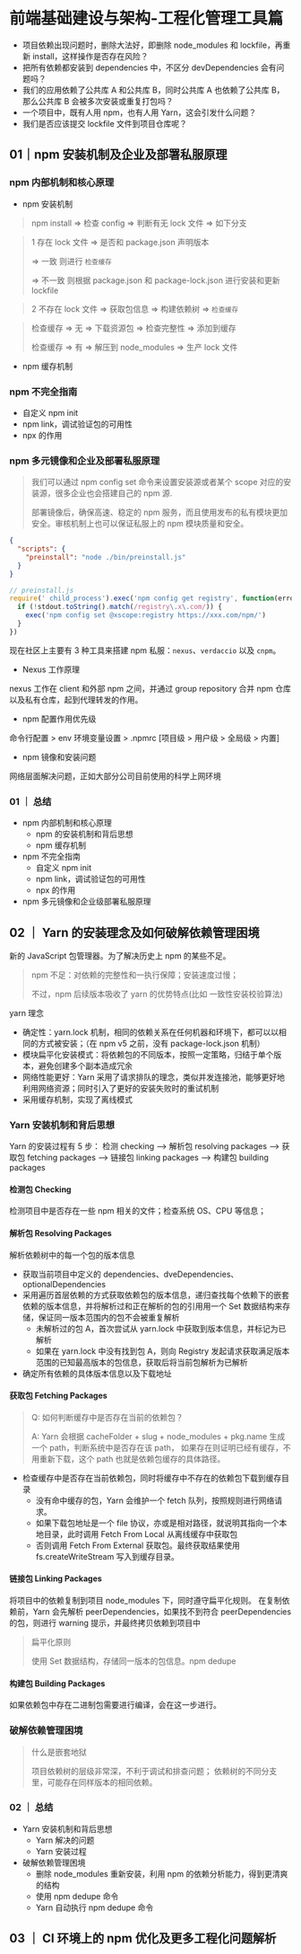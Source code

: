 # 前端基础建设与架构-工程化管理工具篇

- 项目依赖出现问题时，删除大法好，即删除 node_modules 和 lockfile，再重新 install，这样操作是否存在风险？
- 把所有依赖都安装到 dependencies 中，不区分 devDependencies 会有问题吗？
- 我们的应用依赖了公共库 A 和公共库 B，同时公共库 A 也依赖了公共库 B，那么公共库 B 会被多次安装或重复打包吗？
- 一个项目中，既有人用 npm，也有人用 Yarn，这会引发什么问题？
- 我们是否应该提交 lockfile 文件到项目仓库呢？

## 01｜npm 安装机制及企业及部署私服原理

### npm 内部机制和核心原理

- npm 安装机制

> npm install => 检查 config => 判断有无 lock 文件 => 如下分支

> 1 存在 lock 文件 => 是否和 package.json 声明版本
>
> => 一致 则进行 `检查缓存`
>
> => 不一致 则根据 package.json 和 package-lock.json 进行安装和更新 lockfile

> 2 不存在 lock 文件 => 获取包信息 => 构建依赖树 => `检查缓存`

> 检查缓存 => 无 => 下载资源包 => 检查完整性 => 添加到缓存
>
> 检查缓存 => 有 => 解压到 node_modules => 生产 lock 文件

- npm 缓存机制

### npm 不完全指南

- 自定义 npm init
- npm link，调试验证包的可用性
- npx 的作用

### npm 多元镜像和企业及部署私服原理
>
> 我们可以通过 npm config set 命令来设置安装源或者某个 scope 对应的安装源，很多企业也会搭建自己的 npm 源.
>
> 部署镜像后，确保高速、稳定的 npm 服务，而且使用发布的私有模块更加安全。审核机制上也可以保证私服上的 npm 模块质量和安全。

```json
{
  "scripts": {
    "preinstall": "node ./bin/preinstall.js"
  }
}
```

```javascript
// preinstall.js
require(' child_process').exec('npm config get registry', function(error, stdout, stderr) {
  if (!stdout.toString().match(/registry\.x\.com/)) {
    exec('npm config set @xscope:registry https://xxx.com/npm/')
  }
})
```

现在社区上主要有 3 种工具来搭建 npm 私服：`nexus`、`verdaccio` 以及 `cnpm`。

- Nexus 工作原理

nexus 工作在 client 和外部 npm 之间，并通过 group repository 合并 npm 仓库以及私有仓库，起到代理转发的作用。

- npm 配置作用优先级

命令行配置 > env 环境变量设置 > .npmrc [项目级 > 用户级 > 全局级 > 内置]

- npm 镜像和安装问题

网络层面解决问题，正如大部分公司目前使用的科学上网环境

### 01 ｜ 总结

- npm 内部机制和核心原理
  - npm 的安装机制和背后思想
  - npm 缓存机制
- npm 不完全指南
  - 自定义 npm init
  - npm link，调试验证包的可用性
  - npx 的作用
- npm 多元镜像和企业级部署私服原理

## 02 ｜ Yarn 的安装理念及如何破解依赖管理困境

新的 JavaScript 包管理器。为了解决历史上 npm 的某些不足。
> npm 不足：对依赖的完整性和一执行保障；安装速度过慢；
>
> 不过，npm 后续版本吸收了 yarn 的优势特点(比如 一致性安装校验算法)

yarn 理念

- 确定性：yarn.lock 机制，相同的依赖关系在任何机器和环境下，都可以以相同的方式被安装；（在 npm v5 之前，没有 package-lock.json 机制）
- 模块扁平化安装模式：将依赖包的不同版本，按照一定策略，归结于单个版本，避免创建多个副本造成冗余
- 网络性能更好：Yarn 采用了请求排队的理念，类似并发连接池，能够更好地利用网络资源；同时引入了更好的安装失败时的重试机制
- 采用缓存机制，实现了离线模式

### Yarn 安装机制和背后思想

Yarn 的安装过程有 5 步：
检测 checking --> 解析包 resolving packages --> 获取包 fetching packages --> 链接包 linking packages --> 构建包 building packages

#### 检测包 Checking

检测项目中是否存在一些 npm 相关的文件；检查系统 OS、CPU 等信息；

#### 解析包 Resolving Packages

解析依赖树中的每一个包的版本信息

- 获取当前项目中定义的 dependencies、dveDependencies、optionalDependencies
- 采用遍历首层依赖的方式获取依赖包的版本信息，递归查找每个依赖下的嵌套依赖的版本信息，并将解析过和正在解析的包的引用用一个 Set 数据结构来存储，保证同一版本范围内的包不会被重复解析
  - 未解析过的包 A，首次尝试从 yarn.lock 中获取到版本信息，并标记为已解析
  - 如果在 yarn.lock 中没有找到包 A，则向 Registry 发起请求获取满足版本范围的已知最高版本的包信息，获取后将当前包解析为已解析
- 确定所有依赖的具体版本信息以及下载地址

#### 获取包 Fetching Packages
>
> Q: 如何判断缓存中是否存在当前的依赖包？
>
> A: Yarn 会根据 cacheFolder + slug + node_modules + pkg.name 生成一个 path，判断系统中是否存在该 path，
> 如果存在则证明已经有缓存，不用重新下载，这个 path 也就是依赖包缓存的具体路径。

- 检查缓存中是否存在当前依赖包，同时将缓存中不存在的依赖包下载到缓存目录
  - 没有命中缓存的包，Yarn 会维护一个 fetch 队列，按照规则进行网络请求。
  - 如果下载包地址是一个 file 协议，亦或是相对路径，就说明其指向一个本地目录，此时调用 Fetch From Local 从离线缓存中获取包
  - 否则调用 Fetch From External 获取包。最终获取结果使用 fs.createWriteStream 写入到缓存目录。

#### 链接包 Linking Packages

将项目中的依赖复制到项目 node_modules 下，同时遵守扁平化规则。
在复制依赖前，Yarn 会先解析 peerDependencies，如果找不到符合 peerDependencies 的包，则进行 warning 提示，并最终拷贝依赖到项目中

> 扁平化原则
>
> 使用 Set 数据结构，存储同一版本的包信息。npm dedupe

#### 构建包 Building Packages

如果依赖包中存在二进制包需要进行编译，会在这一步进行。

### 破解依赖管理困境
>
> 什么是嵌套地狱
>
> 项目依赖树的层级非常深，不利于调试和排查问题；
> 依赖树的不同分支里，可能存在同样版本的相同依赖。

### 02 ｜ 总结

- Yarn 安装机制和背后思想
  - Yarn 解决的问题
  - Yarn 安装过程
- 破解依赖管理困境
  - 删除 node_modules 重新安装，利用 npm 的依赖分析能力，得到更清爽的结构
  - 使用 npm dedupe 命令
  - Yarn 自动执行 npm dedupe 命令

## 03 ｜ CI 环境上的 npm 优化及更多工程化问题解析
